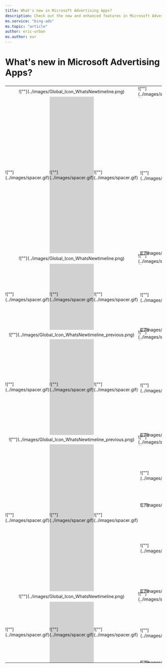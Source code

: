 ```yaml
---
title: What's new in Microsoft Advertising Apps?
description: Check out the new and enhanced features in Microsoft Advertising Apps designed to help you connect with your target customers, boost campaign performance, and improve your ROI.
ms.service: "bing-ads"
ms.topic: "article"
author: eric-urban
ms.author: eur
---
```


# What's new in Microsoft Advertising Apps?

<table type="type2" style="width:100%;border-spacing:0px;margin-top:25px">
  <tr>
    <td colspan="3" style="text-align:center;padding:0px;line-height:17px">
        ![""](../images/Global_Icon_WhatsNewtimeline.png)
      </td>
    <td style="padding:0px;line-height:17px">
        ![""](../images/spacer.gif)
      </td>
    <td style="font-size:16px;padding:0px;line-height:17px">JUNE 2018</td>
  </tr>
  <tr>
    <td rowspan="3" style="padding:0px">
        ![""](../images/spacer.gif)
      </td>
    <td rowspan="3" style="background-color:#d1d1d1;width:5px;padding:0px">
        ![""](../images/spacer.gif)
      </td>
    <td rowspan="3" style="padding:0px">
        ![""](../images/spacer.gif)
      </td>
    <td style="line-height:1px;font-size:1px;padding:0px">
        ![""](../images/spacer.gif)
      </td>
    <td style="line-height:1px;font-size:1px;padding:2px 0px">
        ![""](../images/spacer.gif)
      </td>
  </tr>
  <tr>
    <td style="padding-bottom:0px">
        ![""](../images/spacer.gif)
      </td>
    <td style="padding-bottom:0px">
      <para style="padding-bottom:2px">
          <strong>Multi-user access extends your reach to access all your accounts</strong> 
        </para>
      <para>
          In Microsoft Advertising, you can access all your customers’ accounts with your existing username with multi-user access. You can now view the different customer accounts right from the Microsoft Advertising app! Tap the menu at the top left of the screen. If you have multi-user access, you can select a different customer from the drop-down list under your username. You can also tap <strong>View All Customers</strong> in the drop-down list to access the complete list.
        </para>
    </td>
  </tr>
  <tr>
    <td style="line-height:0px;padding-bottom:0px">
        ![""](../images/spacer.gif)
      </td>
    <td style="line-height:0px;padding-bottom:0px">
        ![""](../images/spacer.gif)
      </td>
  </tr>
  <tr>
    <td colspan="3" style="text-align:center;padding:0px;line-height:17px">
        ![""](../images/Global_Icon_WhatsNewtimeline.png)
      </td>
    <td style="padding:0px;line-height:17px">
        ![""](../images/spacer.gif)
      </td>
    <td style="font-size:16px;padding:0px;line-height:17px">MARCH 2018</td>
  </tr>
  <tr>
    <td rowspan="3" style="padding:0px">
        ![""](../images/spacer.gif)
      </td>
    <td rowspan="3" style="background-color:#d1d1d1;width:5px;padding:0px">
        ![""](../images/spacer.gif)
      </td>
    <td rowspan="3" style="padding:0px">
        ![""](../images/spacer.gif)
      </td>
    <td style="line-height:1px;font-size:1px;padding:0px">
        ![""](../images/spacer.gif)
      </td>
    <td style="line-height:1px;font-size:1px;padding:2px 0px">
        ![""](../images/spacer.gif)
      </td>
  </tr>
  <tr>
    <td style="padding-bottom:0px">
        ![""](../images/spacer.gif)
      </td>
    <td style="padding-bottom:0px">
      <para style="padding-bottom:2px">
          <strong>Add prepay funds on the go</strong> 
        </para>
      <para>
          Microsoft Advertising App will alert you on the dashboard to take action when you've depleted your prepay balance. Click <strong>Add Funds</strong> on the alert to top up your balance quickly and conveniently.
        </para>
    </td>
  </tr>
  <tr>
    <td style="line-height:0px;padding-bottom:0px">
        ![""](../images/spacer.gif)
      </td>
    <td style="line-height:0px;padding-bottom:0px">
        ![""](../images/spacer.gif)
      </td>
  </tr>
  <tr>
    <td colspan="3" style="text-align:center;padding:0px;line-height:15px">
        ![""](../images/Global_Icon_WhatsNewtimeline_previous.png)
      </td>
    <td style="padding:0px;line-height:15px">
        ![""](../images/spacer.gif)
      </td>
    <td style="font-size:16px;padding:0px;line-height:15px">DECEMBER 2017</td>
  </tr>
  <tr>
    <td rowspan="3" style="padding:0px">
        ![""](../images/spacer.gif)
      </td>
    <td rowspan="3" style="background-color:#d1d1d1;width:5px;padding:0px">
        ![""](../images/spacer.gif)
      </td>
    <td rowspan="3" style="padding:0px">
        ![""](../images/spacer.gif)
      </td>
    <td style="line-height:1px;font-size:1px;padding:0px">
        ![""](../images/spacer.gif)
      </td>
    <td style="line-height:1px;font-size:1px;padding:2px 0px">
        ![""](../images/spacer.gif)
      </td>
  </tr>
  <tr>
    <td style="padding-bottom:0px">
        ![""](../images/spacer.gif)
      </td>
    <td style="padding-bottom:0px">
      <para style="padding-bottom:2px">
          <strong>
            View and edit Dynamic Search Ads (DSA)</strong> 
        </para>
      <para>
          You can now monitor the performance and make changes to your Dynamic Search Ad Campaigns. Adjust budgets, pause or enable campaigns, and change bid settings of your ad groups all from within the app.

        </para>
    </td>
  </tr>
  <tr>
    <td style="line-height:0px;padding-bottom:0px">
        ![""](../images/spacer.gif)
      </td>
    <td style="line-height:0px;padding-bottom:0px">
        ![""](../images/spacer.gif)
      </td>
  </tr>
  <tr>
    <td colspan="3" style="text-align:center;padding:0px;line-height:15px">
        ![""](../images/Global_Icon_WhatsNewtimeline_previous.png)
      </td>
    <td style="padding:0px;line-height:15px">
        ![""](../images/spacer.gif)
      </td>
    <td style="font-size:16px;padding:0px;line-height:15px">OCTOBER 2017</td>
  </tr>
  <tr>
    <td rowspan="5" style="padding:0px">
        ![""](../images/spacer.gif)
      </td>
    <td rowspan="5" style="background-color:#d1d1d1;width:5px;padding:0px">
        ![""](../images/spacer.gif)
      </td>
    <td rowspan="5" style="padding:0px">
        ![""](../images/spacer.gif)
      </td>
    <td style="line-height:1px;font-size:1px;padding:0px">
        ![""](../images/spacer.gif)
      </td>
    <td style="line-height:1px;font-size:1px;padding:2px 0px">
        ![""](../images/spacer.gif)
      </td>
  </tr>
  <tr>
    <td style="padding-bottom:0px">
        ![""](../images/spacer.gif)
      </td>
    <td style="padding-bottom:0px">
      <para style="padding-bottom:2px">
          <strong>Search through Microsoft Advertising App with ease</strong> 
        </para>
      <para>
          Effortlessly search through the Microsoft Advertising App to look up accounts, campaigns, ad groups, and keywords. 
        </para>
    </td>
  </tr>
  <tr>
    <td style="line-height:0px;padding-bottom:0px">
        ![""](../images/spacer.gif)
      </td>
    <td style="line-height:0px;padding-bottom:0px">
        ![""](../images/spacer.gif)
      </td>
  </tr>
  <tr>
    <td style="padding-bottom:0px">
        ![""](../images/spacer.gif)
      </td>
    <td style="padding-bottom:0px">
      <para style="padding-bottom:2px">
          <strong>Budget Opportunities are here</strong> 
        </para>
      <para>
          If your ads are not showing as often as they could due to budget limitations, we’ll suggest unique opportunities that could positively impact your campaigns.  Simply navigate to the Opportunities card within the dashboard to view our recommendations. 
        </para>
    </td>
  </tr>
  <tr>
    <td style="line-height:0px;padding-bottom:0px">
        ![""](../images/spacer.gif)
      </td>
    <td style="line-height:0px;padding-bottom:0px">
        ![""](../images/spacer.gif)
      </td>
  </tr>
  <tr>
    <td colspan="3" style="text-align:center;padding:0px;line-height:17px">
        ![""](../images/Global_Icon_WhatsNewtimeline.png)
      </td>
    <td style="padding:0px;line-height:17px">
        ![""](../images/spacer.gif)
      </td>
    <td style="font-size:16px;padding:0px;line-height:17px">SEPTEMBER 2017</td>
  </tr>
  <tr>
    <td rowspan="3" style="padding:0px">
        ![""](../images/spacer.gif)
      </td>
    <td rowspan="3" style="background-color:#d1d1d1;width:5px;padding:0px">
        ![""](../images/spacer.gif)
      </td>
    <td rowspan="3" style="padding:0px">
        ![""](../images/spacer.gif)
      </td>
    <td style="line-height:1px;font-size:1px;padding:0px">
        ![""](../images/spacer.gif)
      </td>
    <td style="line-height:1px;font-size:1px;padding:2px 0px">
        ![""](../images/spacer.gif)
      </td>
  </tr>
  <tr>
    <td style="padding-bottom:0px">
        ![""](../images/spacer.gif)
      </td>
    <td style="padding-bottom:0px">
      <para style="padding-bottom:2px">
          <strong>Call an expert</strong> 
        </para>
      <para>
          You can now directly call an agent to help you gain valuable impressions and optimize your results on your SOV card. This feature is only available in the United States and Canada.
        </para>
    </td>
  </tr>
  <tr>
    <td style="line-height:0px;padding-bottom:0px">
        ![""](../images/spacer.gif)
      </td>
    <td style="line-height:0px;padding-bottom:0px">
        ![""](../images/spacer.gif)
      </td>
  </tr>
</table>


